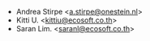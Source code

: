 - Andrea Stirpe \<<a.stirpe@onestein.nl>\>
- Kitti U. \<<kittiu@ecosoft.co.th>\>
- Saran Lim. \<<saranl@ecosoft.co.th>\>

